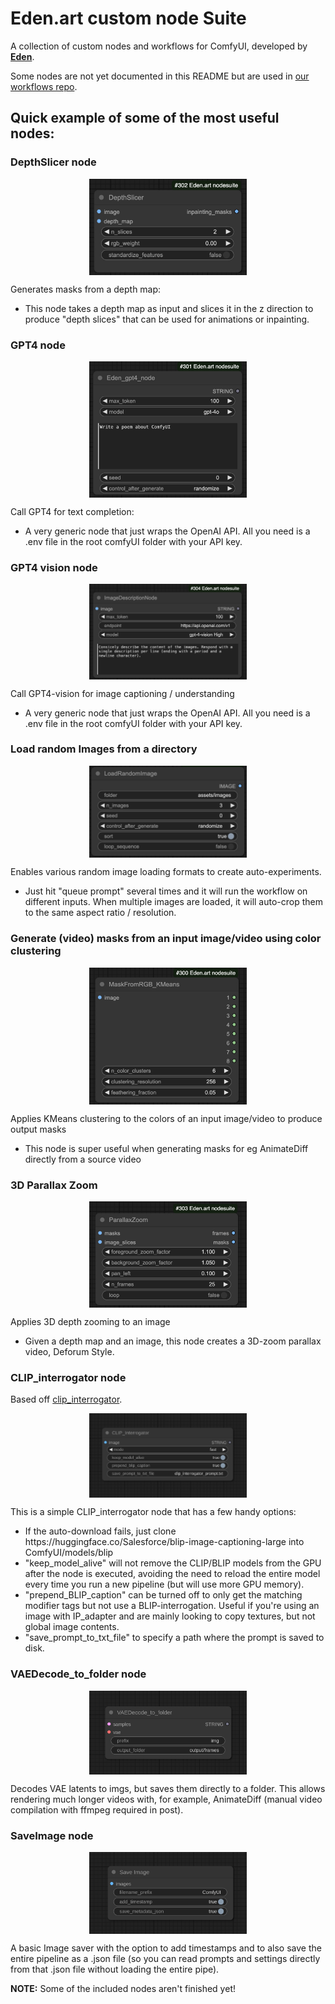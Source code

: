# Eden.art custom node Suite

A collection of custom nodes and workflows for ComfyUI, developed by [**Eden**](https://www.eden.art/).

Some nodes are not yet documented in this README but are used in [our workflows repo](https://github.com/edenartlab/workflows).

<h2>Quick example of some of the most useful nodes:</h2>

<h3>DepthSlicer node</h3>
<img src="assets/depthslicer.jpg" alt="DepthSlicer Node" style="display: block; margin: auto; width: 50%;">
<p>Generates masks from a depth map:</p>
<ul>
    <li>This node takes a depth map as input and slices it in the z direction to produce "depth slices" that can be used for animations or inpainting.</li>
</ul>

<h3>GPT4 node</h3>
<img src="assets/eden_gpt4_node.jpg" alt="GPT4 Node" style="display: block; margin: auto; width: 50%;">
<p>Call GPT4 for text completion:</p>
<ul>
    <li>A very generic node that just wraps the OpenAI API. All you need is a .env file in the root comfyUI folder with your API key.</li>
</ul>

<h3>GPT4 vision node</h3>
<img src="assets/imagedescriptionnode.jpg" alt="GPT4 Vision Node" style="display: block; margin: auto; width: 50%;">
<p>Call GPT4-vision for image captioning / understanding</p>
<ul>
    <li>A very generic node that just wraps the OpenAI API. All you need is a .env file in the root comfyUI folder with your API key.</li>
</ul>

<h3>Load random Images from a directory</h3>
<img src="assets/loadrandomimage.jpg" alt="LoadRandomImage Node" style="display: block; margin: auto; width: 50%;">
<p>Enables various random image loading formats to create auto-experiments.</p>
<ul>
    <li> Just hit "queue prompt" several times and it will run the workflow on different inputs. When multiple images are loaded, it will auto-crop them to the same aspect ratio / resolution.</li>
</ul>

<h3>Generate (video) masks from an input image/video using color clustering</h3>
<img src="assets/maskfromrgb_kmeans.jpg" alt="maskfromrgb_kmeans Node" style="display: block; margin: auto; width: 50%;">
<p>Applies KMeans clustering to the colors of an input image/video to produce output masks</p>
<ul>
    <li> This node is super useful when generating masks for eg AnimateDiff directly from a source video</li>
</ul>

<h3>3D Parallax Zoom</h3>
<img src="assets/parallaxzoom.jpg" alt="maskfromrgb_kmeans Node" style="display: block; margin: auto; width: 50%;">
<p>Applies 3D depth zooming to an image</p>
<ul>
    <li>Given a depth map and an image, this node creates a 3D-zoom parallax video, Deforum Style.</li>
</ul>

<h3>CLIP_interrogator node</h3>
<p>Based off <a href="https://github.com/pharmapsychotic/clip-interrogator">clip_interrogator</a>.</p>
<img src="assets/CLIP_interrogator.png" alt="CLIP Interrogator Node Image" style="display: block; margin: auto; width: 50%;">
<p>This is a simple CLIP_interrogator node that has a few handy options:</p>
<ul>
    <li>If the auto-download fails, just clone https://huggingface.co/Salesforce/blip-image-captioning-large into ComfyUI/models/blip </li>
    <li>"keep_model_alive" will not remove the CLIP/BLIP models from the GPU after the node is executed, avoiding the need to reload the entire model every time you run a new pipeline (but will use more GPU memory).</li>
    <li>"prepend_BLIP_caption" can be turned off to only get the matching modifier tags but not use a BLIP-interrogation. Useful if you're using an image with IP_adapter and are mainly looking to copy textures, but not global image contents.</li>
    <li>"save_prompt_to_txt_file" to specify a path where the prompt is saved to disk.</li>
</ul>

<h3>VAEDecode_to_folder node</h3>
<img src="assets/VAEDecode_to_folder.png" alt="VAE Decode to Folder Node Image" style="display: block; margin: auto; width: 50%;">
<p>Decodes VAE latents to imgs, but saves them directly to a folder. This allows rendering much longer videos with, for example, AnimateDiff (manual video compilation with ffmpeg required in post).</p>

<h3>SaveImage node</h3>
<img src="assets/SaveImage.png" alt="Save Image Node Image" style="display: block; margin: auto; width: 50%;">
<p>A basic Image saver with the option to add timestamps and to also save the entire pipeline as a .json file (so you can read prompts and settings directly from that .json file without loading the entire pipe).</p>

<p><strong>NOTE:</strong> Some of the included nodes aren't finished yet!</p>

